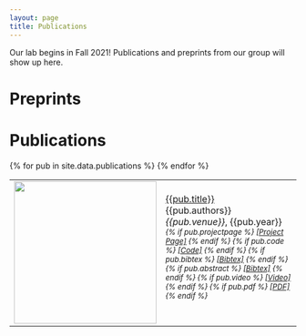 ```yaml
---
layout: page
title: Publications
---
```


Our lab begins in Fall 2021! Publications and preprints from our group will show up here.

# Preprints

# Publications

<!-- <script>
function showhide(d) {
  var x = document.getElementById(d);
  if (x.style.display === "none") {
    x.style.display = "block";
  } else {
    x.style.display = "none";
  }
}
</script> -->

<!-- <script type="text/javascript">
  function copyDiv(d1, d2){
    var firstDivContent = document.getElementById(d1);
    var secondDivContent = document.getElementById(d2);
    secondDivContent.innerHTML = firstDivContent.innerHTML;
  }
</script> -->

<div id="bib2" style="display:none">
    <blockquote>
        <pre>Test</pre>
    </blockquote>
</div>

<!-- <div id="diverickson2020assistive" class="pubInfo"></div> -->
<div id="div2" class="pubInfo"></div>

<table cellpadding="10" width="100%">
{% for pub in site.data.publications %}
    <tr>
        <td width="250" height="100">
            <img src="{{pub.image}}" img width="250">
            <!--{% if pub.note %}
                <img src="{{ pub.image }}" img width="250">
            {% else %}
                <img src="" img width="250">
            {% endif %}-->
        </td>
        <td><a href="{{pub.pdf}}">{{pub.title}}</a><br>
            {{pub.authors}}<br>
            <div id="bib{{pub.id}}" style="display:none">
                <blockquote>
                    <pre>{{pub.bibtex}}</pre>
                </blockquote>
            </div>
            <div id="abs{{pub.id}}" style="display:none">
                <blockquote>
                    {{pub.abstract}}
                </blockquote>
            </div>
            <div>
                <em>{{pub.venue}}</em>, {{pub.year}}
                <div style="font-size:small">
                    <em>
                        {% if pub.projectpage %}
                            <a href="{{pub.projectpage}}">[Project Page]</a>
                        {% endif %}
                        {% if pub.code %}
                            <a href="{{pub.code}}">[Code]</a>
                        {% endif %}
                        {% if pub.bibtex %}
                            <!--<a href="javascript:copy(div{{pub.id}},bib{{pub.id}})">[Bibtex]</a>-->
                            <!--<a href="javascript:showhide(bib{{pub.id}})">[Bibtex]</a>-->
                            <!--<a href="javascript:copyDiv(bib{{pub.id}},div{{pub.id}})">[Bibtex]</a>-->
                            <a href="javascript:copyDiv(bib2,div2)">[Bibtex]</a>
                        {% endif %}
                        {% if pub.abstract %}
                            <!--<a href="javascript:copy(div{{pub.id}},abs{{pub.id}})">[Abstract]</a>-->
                            <!--<a href="javascript:showhide(abs{{pub.id}})">[Abstract]</a>-->
                            <a href="javascript:copy(div2,bib2)">[Bibtex]</a>
                        {% endif %}
                        {% if pub.video %}
                            <a href="{{pub.video}}">[Video]</a>
                        {% endif %}
                        {% if pub.pdf %}
                            <a href="{{pub.pdf}}">[PDF]</a>
                        {% endif %}
                    </em>
                </div>
                <!--<div id="div{{pub.id}}" class="pubInfo"></div>-->
                <!--<div id="div2" class="pubInfo"></div>-->
            </div>
            <br>
        </td>
    </tr>
{% endfor %}
</table>


